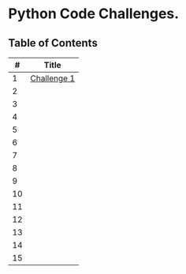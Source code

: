 # Python Code Challenges.

## **Table of Contents**

#|Title
-|------
1| [Challenge 1](challenge_1.md)
2| 
3|
4|
5|
6|
7|
8|
9|
10|
11|
12|
13|
14|
15|

